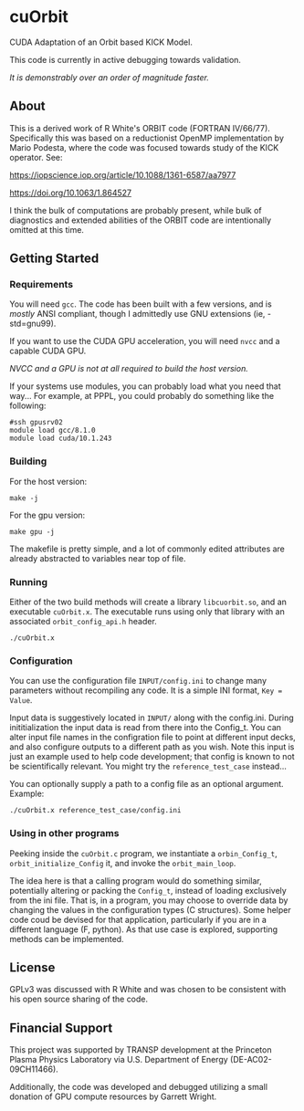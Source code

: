 # cuOrbit

CUDA Adaptation of an Orbit based KICK Model.

This code is currently in active debugging towards validation.

*It is demonstrably over an order of magnitude faster.*

## About

This is a derived work of R White's ORBIT code (FORTRAN IV/66/77).
Specifically this was based on a reductionist OpenMP implementation
by Mario Podesta, where the code was focused towards study of the KICK operator.
See:

https://iopscience.iop.org/article/10.1088/1361-6587/aa7977

https://doi.org/10.1063/1.864527

I think the bulk of computations are probably present, while bulk of diagnostics
and extended abilities of the ORBIT code are intentionally omitted at this time.

## Getting Started

### Requirements

You will need `gcc`. The code has been built with a few versions,
and is _mostly_ ANSI compliant, though I admittedly use GNU extensions
(ie, -std=gnu99).

If you want to use the CUDA GPU acceleration, you will need `nvcc`
and a capable CUDA GPU.

_NVCC and a GPU is not at all required to build the host version._

If your systems use modules, you can probably load what you need that way...
For example, at PPPL, you could probably do something like the following:

```
#ssh gpusrv02
module load gcc/8.1.0
module load cuda/10.1.243
```

### Building

For the host version:

```
make -j
```

For the gpu version:

```
make gpu -j
```

The makefile is pretty simple, and a lot of commonly edited attributes are
already abstracted to variables near top of file.

### Running

Either of the two build methods will create a library `libcuorbit.so`,
and an executable `cuOrbit.x`.
The executable runs using only that library with an associated `orbit_config_api.h` header.

```
./cuOrbit.x
```

### Configuration

You can use the configuration file `INPUT/config.ini` to change many parameters
without recompiling any code. It is a simple INI format, `Key = Value`.

Input data is suggestively located in `INPUT/` along with the config.ini.
During inititialization the input data is read from there into the Config_t.
You can alter input file names in the configration file to point at different
input decks, and also configure outputs to a different path as you wish.
Note this input is just an example used to help code development; that config is 
known to not be scientifically relevant.  You might try the
`reference_test_case` instead...

You can optionally supply a path to a config file as an optional argument.
Example:

```
./cuOrbit.x reference_test_case/config.ini
```

### Using in other programs

Peeking inside the `cuOrbit.c` program, we instantiate a `orbin_Config_t`,
`orbit_initialize_Config` it, and invoke the `orbit_main_loop`.

The idea here is that a calling program would do something similar,
potentially altering or packing the `Config_t`,
instead of loading exclusively from the ini file.
That is, in a program, you may choose to override data by changing the values
in the configuration types (C structures).
Some helper code coud be devised for that application,
particularly if you are in a different language (F, python).
As that use case is explored, supporting methods can be implemented.

## License

GPLv3 was discussed with R White and was chosen to be consistent with his open
source sharing of the code.

## Financial Support

This project was supported by TRANSP development at the
Princeton Plasma Physics Laboratory via U.S. Department of Energy
(DE-AC02-09CH11466).

Additionally, the code was developed and debugged utilizing a
small donation of GPU compute resources by Garrett Wright.

